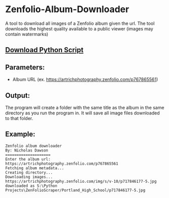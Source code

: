 # Zenfolio-Album-Downloader
A tool to download all images of a Zenfolio album given the url. The tool downloads the highest quality available to a public viewer (images may contain watermarks)

## [Download Python Script](https://github.com/NicholasDawson/Zenfolio-Album-Downloader/raw/master/zenfolio_album_downloader.py "Download")

## Parameters:
- Album URL (ex. https://artrichphotography.zenfolio.com/p767865561)

## Output:
The program will create a folder with the same title as the album in the same directory as you run the program in. It will save all image files downloaded to that folder.

## Example:
```
Zenfolio album downloader
By: Nicholas Dawson
====================
Enter the album url: https://artrichphotography.zenfolio.com/p767865561
Fetching album metadata...
Creating directory...
Downloading images...
https://artrichphotography.zenfolio.com/img/s/v-10/p717846177-5.jpg downloaded as S:\Python Projects\ZenFolioScraper/Portland_High_School/p717846177-5.jpg
```



